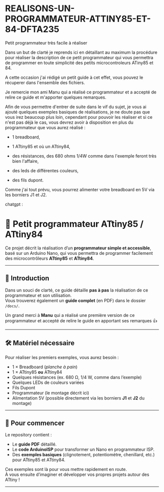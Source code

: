 # REALISONS-UN-PROGRAMMATEUR-ATTINY85-ET-84-DFTA235
Petit programmateur très facile à réaliser

Dans un but de clarté je reprends ici en détaillant au maximum la procédure pour réaliser la description de ce petit programmateur qui vous permettra de programmer en toute simplicité des petits microcontroleurs ATiny85 et 84.

A cette occasion j'ai rédigé un petit guide à cet effet, vous pouvez le récuperer dans l'ensemble des fichiers.

Je remercie mon ami Manu qui a réalisé ce programmateur et a accepté de relire ce guide et m'apporter quelques remarques.

Afin de vous permettre d'entrer de suite dans le vif du sujet, je vous ai ajouté quelques exemples basiques de réalisations, je ne doute pas que vous irez beaucoup plus loin, cependant pour pouvoir les réaliser et si ce n'est pas déjà le cas, vous devrez avoir à disposition en plus du programmateur que vous aurez réalisé :

- 1 breadboard,

- 1 ATtiny85 et où un ATtiny84,

- des résistances, des 680 ohms 1/4W comme dans l'exemple feront très bien l'affaire,

- des leds de différentes couleurs,

- des fils dupont.

Comme j'ai tout prévu, vous pourrez alimenter votre breadboard en 5V via les borniers J1 et J2.




chatgpt :

# 🔌 Petit programmateur ATtiny85 / ATtiny84

Ce projet décrit la réalisation d’un **programmateur simple et accessible**, basé sur un Arduino Nano, qui vous permettra de programmer facilement des microcontrôleurs **ATtiny85** et **ATtiny84**.

---

## 📝 Introduction
Dans un souci de clarté, ce guide détaille **pas à pas** la réalisation de ce programmateur et son utilisation.  
Vous trouverez également un **guide complet** (en PDF) dans le dossier `/docs/`.

Un grand merci à **Manu** qui a réalisé une première version de ce programmateur et accepté de relire le guide en apportant ses remarques 👍

---

## 🛠 Matériel nécessaire
Pour réaliser les premiers exemples, vous aurez besoin :

- 1 × Breadboard (*planche à pain*)  
- 1 × ATtiny85 **ou** ATtiny84  
- Quelques résistances (ex. 680 Ω, 1/4 W, comme dans l’exemple)  
- Quelques LEDs de couleurs variées  
- Fils Dupont  
- Programmateur (le montage décrit ici)  
- Alimentation 5V (possible directement via les borniers **J1** et **J2** du montage)

---

## 🚀 Pour commencer
Le repository contient :
- Le **guide PDF** détaillé.  
- Le **code ArduinoISP** pour transformer un Nano en programmateur ISP.  
- Des **exemples basiques** (clignotement, potentiomètre, chenillard, etc.) pour ATtiny85 et ATtiny84.

Ces exemples sont là pour vous mettre rapidement en route.  
À vous ensuite d’imaginer et développer vos propres projets autour des ATtiny !

---


